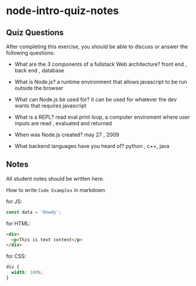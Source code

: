 # node-intro-quiz-notes

## Quiz Questions

After completing this exercise, you should be able to discuss or answer the following questions:

- What are the 3 components of a fullstack Web architecture?
  front end , back end , database

- What is Node.js?
  a runtime environment that allows javascript to be run outside the browser

- What can Node.js be used for?
  it can be used for whatever the dev wants that requires javascript

- What is a REPL?
  read eval print loop, a computer enviroment where user inputs are read , evaluated and returned

- When was Node.js created?
  may 27 , 2009

- What backend languages have you heard of?
  python , c++, java

## Notes

All student notes should be written here.

How to write `Code Examples` in markdown

for JS:

```javascript
const data = 'Howdy';
```

for HTML:

```html
<div>
  <p>This is text content</p>
</div>
```

for CSS:

```css
div {
  width: 100%;
}
```
